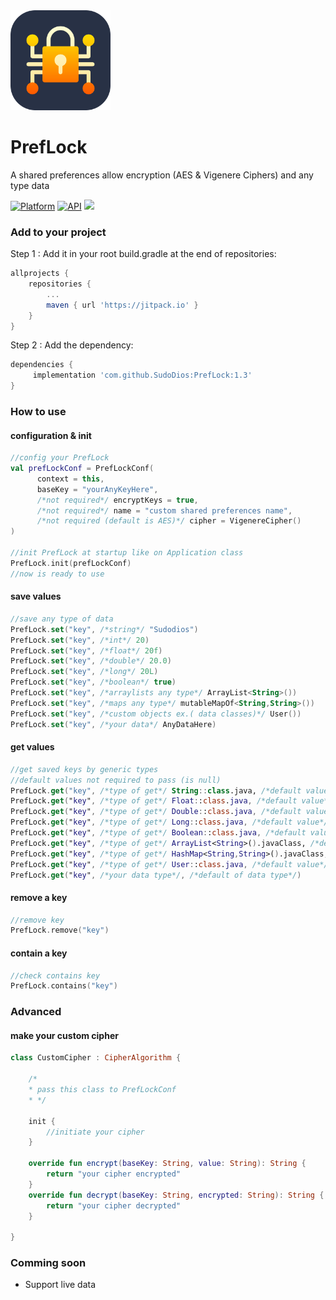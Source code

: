 <img src="https://raw.githubusercontent.com/SudoDios/PrefLock/master/icon.png" alt="drawing" width="160"/>

# PrefLock
A shared preferences allow encryption (AES & Vigenere Ciphers) and any type data

[![Platform](https://img.shields.io/badge/platform-android-green.svg)](http://developer.android.com/index.html)
[![API](https://img.shields.io/badge/API-16%2B-brightgreen.svg?style=flat)](https://android-arsenal.com/api?level=16)
[![](https://jitpack.io/v/SudoDios/PrefLock.svg)](https://jitpack.io/#SudoDios/PrefLock)

### Add to your project
Step 1 : Add it in your root build.gradle at the end of repositories:
```gradle
allprojects {
	repositories {
		...
		maven { url 'https://jitpack.io' }
	}
}
```
Step 2 : Add the dependency:
```gradle
dependencies {
	 implementation 'com.github.SudoDios:PrefLock:1.3'
}
```
### How to use
#### configuration & init
```kotlin
//config your PrefLock
val prefLockConf = PrefLockConf(
      context = this,
      baseKey = "yourAnyKeyHere",
      /*not required*/ encryptKeys = true,
      /*not required*/ name = "custom shared preferences name",
      /*not required (default is AES)*/ cipher = VigenereCipher()
)

//init PrefLock at startup like on Application class
PrefLock.init(prefLockConf)
//now is ready to use
```
#### save values
```kotlin
//save any type of data
PrefLock.set("key", /*string*/ "Sudodios")
PrefLock.set("key", /*int*/ 20)
PrefLock.set("key", /*float*/ 20f)
PrefLock.set("key", /*double*/ 20.0)
PrefLock.set("key", /*long*/ 20L)
PrefLock.set("key", /*boolean*/ true)
PrefLock.set("key", /*arraylists any type*/ ArrayList<String>())
PrefLock.set("key", /*maps any type*/ mutableMapOf<String,String>())
PrefLock.set("key", /*custom objects ex.( data classes)*/ User())
PrefLock.set("key", /*your data*/ AnyDataHere)
```
#### get values
```kotlin
//get saved keys by generic types
//default values not required to pass (is null)
PrefLock.get("key", /*type of get*/ String::class.java, /*default value*/"")
PrefLock.get("key", /*type of get*/ Float::class.java, /*default value*/0f)
PrefLock.get("key", /*type of get*/ Double::class.java, /*default value*/0.0)
PrefLock.get("key", /*type of get*/ Long::class.java, /*default value*/0L)
PrefLock.get("key", /*type of get*/ Boolean::class.java, /*default value*/false)
PrefLock.get("key", /*type of get*/ ArrayList<String>().javaClass, /*default value*/ arrayListOf())
PrefLock.get("key", /*type of get*/ HashMap<String,String>().javaClass, /*default value*/ mutableMapOf())
PrefLock.get("key", /*type of get*/ User::class.java, /*default value*/ User())
PrefLock.get("key", /*your data type*/, /*default of data type*/)
```
#### remove a key
```kotlin
//remove key
PrefLock.remove("key")
```
#### contain a key
```kotlin
//check contains key
PrefLock.contains("key")
```
### Advanced
#### make your custom cipher
```kotlin
class CustomCipher : CipherAlgorithm {

    /*
    * pass this class to PrefLockConf
    * */

    init {
        //initiate your cipher
    }

    override fun encrypt(baseKey: String, value: String): String {
    	return "your cipher encrypted"
    }
    override fun decrypt(baseKey: String, encrypted: String): String {
        return "your cipher decrypted"
    }

}
```
### Comming soon
- Support live data
